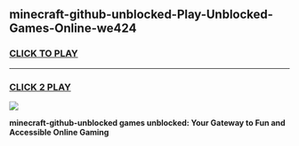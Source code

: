 
## minecraft-github-unblocked-Play-Unblocked-Games-Online-we424
<h3>
<a href="https://premium76.site?title=minecraft-github-unblocked&ref=25A">CLICK TO PLAY</a></h3>
<hr>

<h3>
<a href="https://premium76.site?title=minecraft-github-unblocked&ref=25A">CLICK 2 PLAY</a>
  
</h3>

<a href="https://premium76.site?title=minecraft-github-unblocked&ref=25A"><img src="https://clearcache.store/games.png"></a>


**minecraft-github-unblocked games unblocked: Your Gateway to Fun and Accessible Online Gaming**
